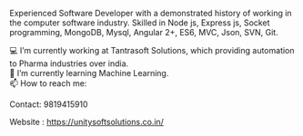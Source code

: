 
Experienced Software Developer with a demonstrated history of working in the computer software industry. Skilled in Node js, Express js, Socket programming, MongoDB, Mysql, Angular 2+, ES6, MVC, Json, SVN, Git.

💻 I’m currently working at Tantrasoft Solutions, which providing automation to Pharma industries over india.<Br>
🌱 I’m currently learning Machine Learning.<Br>
📫 How to reach me:
  
 Contact: 9819415910 
 
 Website : https://unitysoftsolutions.co.in/
